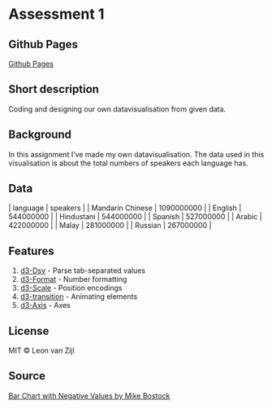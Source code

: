 # Assessment 1

## Github Pages
[Github Pages](https://leonvanzijl.github.io/fe3-assessment-1/)

## Short description
Coding and designing our own datavisualisation from given data.

## Background
In this assignment I’ve made my own datavisualisation. The data used in this visualisation is about the total numbers of speakers each language has.

## Data
| language | speakers |
| Mandarin Chinese | 1090000000 |
| English | 544000000 |
| Hindustani | 544000000 |
| Spanish | 527000000 |
| Arabic | 422000000 |
| Malay | 281000000 |
| Russian | 267000000 |

## Features
1. [d3-Dsv](https://github.com/d3/d3-dsv) - Parse tab-separated values
2. [d3-Format](https://github.com/d3/d3-format) - Number formatting
3. [d3-Scale](https://github.com/d3/d3-scale) - Position encodings
4. [d3-transition](https://github.com/d3/d3-transition) - Animating elements
5. [d3-Axis](https://github.com/d3/d3-axis) - Axes

## License
MIT © Leon van Zijl

## Source
[Bar Chart with Negative Values by Mike Bostock](https://bl.ocks.org/mbostock/2368837)
